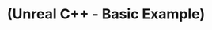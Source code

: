 ---
layout: default
title: "(Unreal C++ - Basic Example)"
parent: "(Unreal 🚀)"
has_children: true
nav_order: 1
---